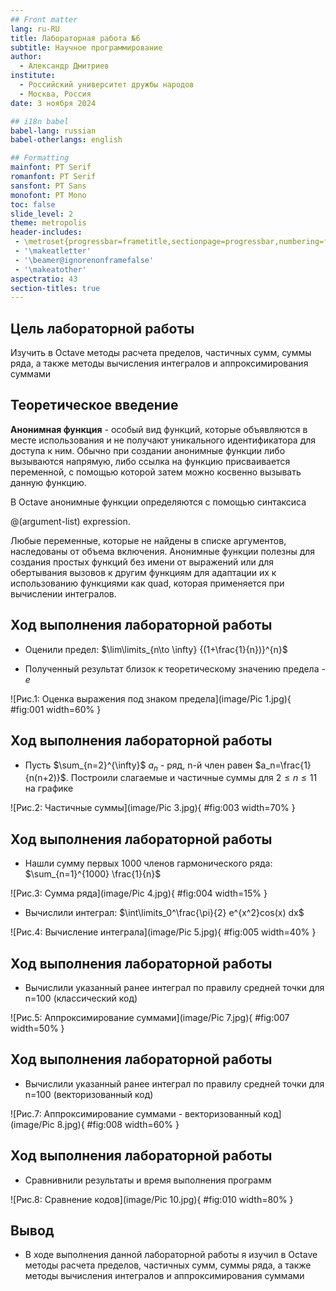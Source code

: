 ```yaml
---
## Front matter
lang: ru-RU
title: Лабораторная работа №6
subtitle: Научное программирование
author:
  - Александр Дмитриев
institute:
  - Российский университет дружбы народов
  - Москва, Россия
date: 3 ноября 2024

## i18n babel
babel-lang: russian
babel-otherlangs: english

## Formatting
mainfont: PT Serif
romanfont: PT Serif
sansfont: PT Sans
monofont: PT Mono
toc: false
slide_level: 2
theme: metropolis
header-includes: 
 - \metroset{progressbar=frametitle,sectionpage=progressbar,numbering=fraction}
 - '\makeatletter'
 - '\beamer@ignorenonframefalse'
 - '\makeatother'
aspectratio: 43
section-titles: true
---
```


## Цель лабораторной работы

Изучить в Octave методы расчета пределов, частичных сумм, суммы ряда, а также методы вычисления интегралов и аппроксимирования суммами

## Теоретическое введение

__Анонимная функция__ - особый вид функций, которые объявляются в месте использования и не получают уникального идентификатора для доступа к ним. Обычно при создании анонимные функции либо вызываются напрямую, либо ссылка на функцию присваивается переменной, с помощью которой затем можно косвенно вызывать данную функцию. 

В Octave aнонимные функции определяются с помощью синтаксиса 

@(argument-list) expression.

Любые переменные, которые не найдены в списке аргументов, наследованы от объема включения. Анонимные функции полезны для создания простых функций без имени от выражений или для обертывания вызовов к другим функциям для адаптации их к использованию функциями как quad, которая применяется при вычислении интегралов.


## Ход выполнения лабораторной работы
- Оценили предел: $\lim\limits_{n\to \infty} {(1+\frac{1}{n})}^{n}$ 

- Полученный результат близок к теоретическому значению предела - $e$

![Рис.1: Оценка выражения под знаком предела](image/Pic 1.jpg){ #fig:001 width=60% }

## Ход выполнения лабораторной работы
- Пусть $\sum_{n=2}^{\infty}$ ${a_n}$ - ряд, n-й член равен $a_n=\frac{1}{n(n+2)}$. Построили слагаемые и частичные суммы для $2 \le n \le 11$ на графике

![Рис.2: Частичные суммы](image/Pic 3.jpg){ #fig:003 width=70% }

## Ход выполнения лабораторной работы
- Нашли сумму первых 1000 членов гармонического ряда: $\sum_{n=1}^{1000} \frac{1}{n}$

![Рис.3: Сумма ряда](image/Pic 4.jpg){ #fig:004 width=15% }

- Вычислили интеграл: $\int\limits_0^\frac{\pi}{2} e^{x^2}cos(x) dx$

![Рис.4: Вычисление интеграла](image/Pic 5.jpg){ #fig:005 width=40% }

## Ход выполнения лабораторной работы
- Вычислили указанный ранее интеграл по правилу средней точки для n=100 (классический код)

![Рис.5: Аппроксимирование суммами](image/Pic 7.jpg){ #fig:007 width=50% }

## Ход выполнения лабораторной работы

- Вычислили указанный ранее интеграл по правилу средней точки для n=100 (векторизованный код)

![Рис.7: Аппроксимирование суммами - векторизованный код](image/Pic 8.jpg){ #fig:008 width=60% }

## Ход выполнения лабораторной работы

- Сравнивнили результаты и время выполнения программ

![Рис.8: Сравнение кодов](image/Pic 10.jpg){ #fig:010 width=80% }


## Вывод
- В ходе выполнения данной лабораторной работы я изучил в Octave методы расчета пределов, частичных сумм, суммы ряда, а также методы вычисления интегралов и аппроксимирования суммами
